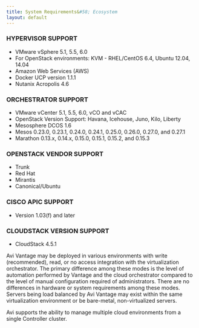 ```yaml
---
title: System Requirements&#58; Ecosystem
layout: default
---
```

### HYPERVISOR SUPPORT

* VMware vSphere 5.1, 5.5, 6.0
* For OpenStack environments: KVM - RHEL/CentOS 6.4, Ubuntu 12.04, 14.04
* Amazon Web Services (AWS)
* Docker UCP version 1.1.1
* Nutanix Acropolis 4.6 

### ORCHESTRATOR SUPPORT

* VMware vCenter 5.1, 5.5, 6.0, vCO and vCAC
* OpenStack Version Support: Havana, Icehouse, Juno, Kilo, Liberty
* Mesosphere DCOS 1.6
* Mesos 0.23.0, 0.23.1, 0.24.0, 0.24.1, 0.25.0, 0.26.0, 0.27.0, and 0.27.1
* Marathon 0.13.x, 0.14.x, 0.15.0, 0.15.1, 0.15.2, and 0.15.3 

### OPENSTACK VENDOR SUPPORT

* Trunk
* Red Hat
* Mirantis
* Canonical/Ubuntu 

### CISCO APIC SUPPORT

* Version 1.03(f) and later 

### CLOUDSTACK VERSION SUPPORT

* CloudStack 4.5.1 

Avi Vantage may be deployed in various environments with write (recommended), read, or no access integration with the virtualization orchestrator. The primary difference among these modes is the level of automation performed by Vantage and the cloud orchestrator compared to the level of manual configuration required of administrators. There are no differences in hardware or system requirements among these modes. Servers being load balanced by Avi Vantage may exist within the same virtualization environment or be bare-metal, non-virtualized servers.

Avi supports the ability to manage multiple cloud environments from a single Controller cluster.

